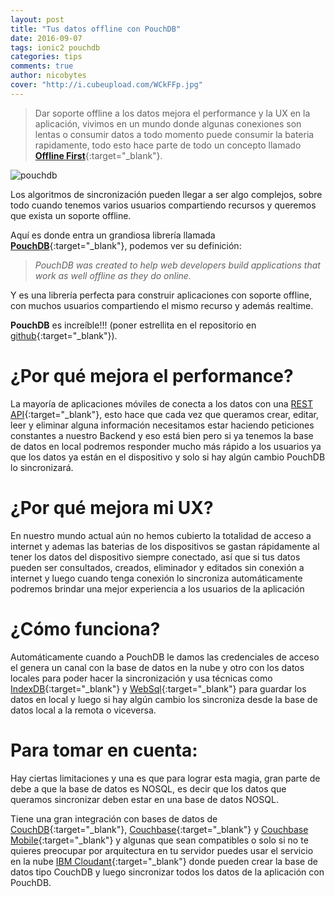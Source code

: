 ```yaml
---
layout: post
title: "Tus datos offline con PouchDB"
date: 2016-09-07
tags: ionic2 pouchdb
categories: tips
comments: true
author: nicobytes
cover: "http://i.cubeupload.com/WCkFFp.jpg"
---
```


> Dar soporte offline a los datos mejora el performance y la UX en la aplicación, vivimos en un mundo donde algunas conexiones son lentas o consumir datos a todo momento puede consumir la bateria rapidamente, todo esto hace parte de todo un concepto llamado [**Offline First**](http://offlinefirst.org/){:target="_blank"}.

<img class="img-responsive" src="http://i.cubeupload.com/WCkFFp.jpg" alt="pouchdb">

Los algoritmos de sincronización pueden llegar a ser algo complejos, sobre todo cuando tenemos varios usuarios compartiendo recursos y queremos que exista un soporte offline.

Aquí es donde entra un grandiosa librería llamada [**PouchDB**](https://pouchdb.com/){:target="_blank"}, podemos ver su definición:

> *PouchDB was created to help web developers build applications that work as well offline as they do online.* 

Y es una librería perfecta para construir aplicaciones con soporte offline, con muchos usuarios compartiendo el mismo recurso y además realtime. 

**PouchDB** es increíble!!! (poner estrellita en el repositorio en [github](https://github.com/pouchdb/pouchdb){:target="_blank"}).

# ¿Por qué mejora el performance?

La mayoría de aplicaciones móviles de conecta a los datos con una [REST API](http://www.ion-book.com/demos/rest-api-with-ionic-2){:target="_blank"}, esto hace que cada vez que queramos crear, editar, leer y eliminar alguna información necesitamos estar haciendo peticiones constantes a nuestro Backend y eso está bien pero si ya tenemos la base de datos en local podremos responder mucho más rápido a los usuarios ya que los datos ya están en el dispositivo y solo si hay algún cambio PouchDB lo sincronizará.

# ¿Por qué mejora mi UX?

En nuestro mundo actual aún no hemos cubierto la totalidad de acceso a internet y ademas las baterias de los dispositivos se gastan rápidamente al tener los datos del dispositivo siempre conectado, así que si tus datos pueden ser consultados, creados, eliminador y editados sin conexión a internet y luego cuando tenga conexión lo sincroniza automáticamente podremos brindar una mejor experiencia a los usuarios de la aplicación

# ¿Cómo funciona?

Automáticamente cuando a PouchDB le damos las credenciales de acceso el genera un canal con la base de datos en la nube y otro con los datos locales para poder hacer la sincronización y usa técnicas como [IndexDB](https://developer.mozilla.org/es/docs/IndexedDB-840092-dup){:target="_blank"} y [WebSql](http://www.html5rocks.com/es/features/storage){:target="_blank"} para guardar los datos en local y luego si hay algún cambio los sincroniza desde la base de datos local a la remota o viceversa.

# Para tomar en cuenta:

Hay ciertas limitaciones y una es que para lograr esta magia, gran parte de debe a que la base de datos es NOSQL, es decir que los datos que queramos sincronizar deben estar en una base de datos NOSQL. 

Tiene una gran integración con bases de datos de [CouchDB](http://couchdb.apache.org/){:target="_blank"}, [Couchbase](http://www.couchbase.com/){:target="_blank"} y [Couchbase Mobile](http://www.couchbase.com/nosql-databases/couchbase-mobile){:target="_blank"} y algunas que sean compatibles o solo si no te quieres preocupar por arquitectura en tu servidor puedes usar el servicio en la nube [IBM Cloudant](https://cloudant.com/){:target="_blank"} donde pueden crear la base de datos tipo CouchDB y luego sincronizar todos los datos de la aplicación con PouchDB.

